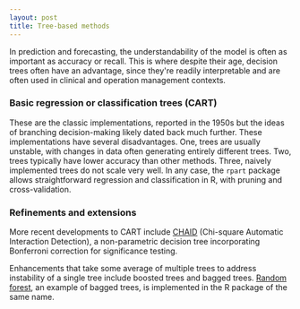 ```yaml
---
layout: post
title: Tree-based methods
---
```


In prediction and forecasting, the understandability of the model is often as important as accuracy or recall. This is where despite their age, decision trees often have an advantage, since they're readily interpretable and are often used in clinical and operation management contexts.

### Basic regression or classification trees (CART)

These are the classic implementations, reported in the 1950s but the ideas of branching decision-making likely dated back much further. These implementations have several disadvantages. One, trees are usually unstable, with changes in data often generating entirely different trees. Two, trees typically have lower accuracy than other methods. Three, naively implemented trees do not scale very well. In any case, the `rpart` package allows straightforward regression and classification in R, with pruning and cross-validation.

### Refinements and extensions

More recent developments to CART include [CHAID](https://en.wikipedia.org/wiki/Chi-square_automatic_interaction_detection) (Chi-square Automatic Interaction Detection), a non-parametric decision tree incorporating Bonferroni correction for significance testing.

Enhancements that take some average of multiple trees to address instability of a single tree include boosted trees and bagged trees. [Random forest](https://en.wikipedia.org/wiki/Random_forest), an example of bagged trees, is implemented in the R package of the same name.
